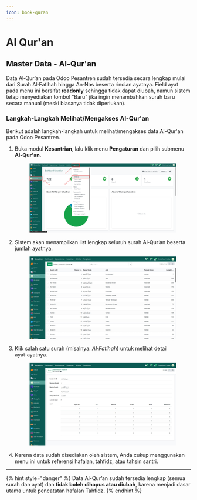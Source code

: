 ```yaml
---
icon: book-quran
---
```


# Al Qur'an

## Master Data - Al-Qur'an

Data Al‑Qur’an pada Odoo Pesantren sudah tersedia secara lengkap mulai dari Surah Al‑Fatihah hingga An‑Nas beserta rincian ayatnya. Field ayat pada menu ini bersifat **readonly** sehingga tidak dapat diubah, namun sistem tetap menyediakan tombol “Baru” jika ingin menambahkan surah baru secara manual (meski biasanya tidak diperlukan).

### Langkah-Langkah Melihat/Mengakses Al-Qur'an

Berikut adalah langkah-langkah untuk melihat/mengakses data Al-Qur'an pada Odoo Pesantren.

1.  Buka modul **Kesantrian**, lalu klik menu **Pengaturan** dan pilih submenu **Al-Qur'an**.

    <figure><img src="../../../.gitbook/assets/images-138.png" alt=""><figcaption></figcaption></figure>


2.  Sistem akan menampilkan list lengkap seluruh surah Al‑Qur’an beserta jumlah ayatnya.

    <figure><img src="../../../.gitbook/assets/image.png" alt=""><figcaption></figcaption></figure>


3.  Klik salah satu surah (misalnya: _Al‑Fatihah_) untuk melihat detail ayat‑ayatnya.

    <figure><img src="../../../.gitbook/assets/images-140.jpg" alt=""><figcaption></figcaption></figure>
4. Karena data sudah disediakan oleh sistem, Anda cukup menggunakan menu ini untuk referensi hafalan, tahfidz, atau tahsin santri.

***

{% hint style="danger" %}
Data Al-Qur’an sudah tersedia lengkap (semua surah dan ayat) dan **tidak boleh dihapus atau diubah**, karena menjadi dasar utama untuk pencatatan hafalan Tahfidz.
{% endhint %}
